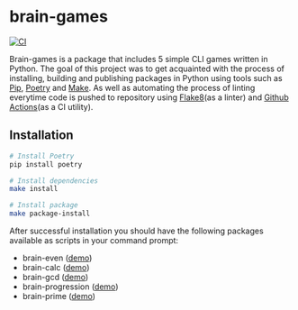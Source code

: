 # brain-games

[![CI](https://github.com/justpwned/python-project-lvl1/actions/workflows/ci.yml/badge.svg)](https://github.com/justpwned/python-project-lvl1/actions/workflows/ci.yml)

Brain-games is a package that includes 5 simple CLI games written in Python. The goal of this project was to get acquainted with the process of installing, building and publishing packages in Python using tools such as [Pip](https://pip.pypa.io/en/stable/), [Poetry](https://python-poetry.org/) and [Make](https://www.gnu.org/software/make/). As well as automating the process of linting everytime code is pushed to repository using [Flake8](https://flake8.pycqa.org/en/latest/)(as a linter) and [Github Actions](https://github.com/features/actions)(as a CI utility).

## Installation

```bash
# Install Poetry
pip install poetry

# Install dependencies
make install

# Install package
make package-install
```

After successful installation you should have the following packages available as scripts in your command prompt:

- brain-even ([demo](https://asciinema.org/a/KtHWVuOJWApI3N3a5dyCw5uCm))
- brain-calc ([demo](https://asciinema.org/a/DvaF7asVXi0IrPxMgpR6auzoY))
- brain-gcd ([demo](https://asciinema.org/a/VYPUb2vopzeaXByIoUFJLsh1X))
- brain-progression ([demo](https://asciinema.org/a/utA9w9CEUNBfpO4D2ozZAHXCB))
- brain-prime ([demo](https://asciinema.org/a/gSH74Uxhfion698WnSRj22YNX))
